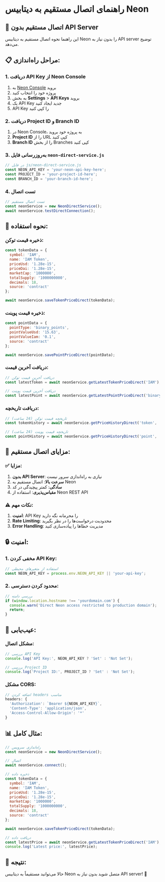 # راهنمای اتصال مستقیم به دیتابیس Neon

## 🚀 **اتصال مستقیم بدون API Server**

این راهنما نحوه اتصال مستقیم به دیتابیس Neon را بدون نیاز به API server توضیح می‌دهد.

## 📋 **مراحل راه‌اندازی:**

### **1. دریافت API Key از Neon Console**

1. به [Neon Console](https://console.neon.tech/) بروید
2. پروژه خود را انتخاب کنید
3. به بخش **Settings** > **API Keys** بروید
4. یک API Key جدید ایجاد کنید
5. API Key را کپی کنید

### **2. دریافت Project ID و Branch ID**

1. در Neon Console، به پروژه خود بروید
2. **Project ID** را از URL کپی کنید
3. **Branch ID** را از بخش Branches کپی کنید

### **3. به‌روزرسانی فایل `neon-direct-service.js`**

```javascript
// در فایل js/neon-direct-service.js
const NEON_API_KEY = 'your-neon-api-key-here';
const PROJECT_ID = 'your-project-id-here';
const BRANCH_ID = 'your-branch-id-here';
```

### **4. تست اتصال**

```javascript
// تست اتصال مستقیم
const neonService = new NeonDirectService();
await neonService.testDirectConnection();
```

## 🔧 **نحوه استفاده:**

### **ذخیره قیمت توکن:**
```javascript
const tokenData = {
  symbol: 'IAM',
  name: 'IAM Token',
  priceUsd: '1.28e-15',
  priceDai: '1.28e-15',
  marketCap: '1000000',
  totalSupply: '1000000000',
  decimals: 18,
  source: 'contract'
};

await neonService.saveTokenPriceDirect(tokenData);
```

### **ذخیره قیمت پوینت:**
```javascript
const pointData = {
  pointType: 'binary_points',
  pointValueUsd: '15.63',
  pointValueIam: '0.1',
  source: 'contract'
};

await neonService.savePointPriceDirect(pointData);
```

### **دریافت آخرین قیمت:**
```javascript
// دریافت آخرین قیمت توکن
const latestToken = await neonService.getLatestTokenPriceDirect('IAM');

// دریافت آخرین قیمت پوینت
const latestPoint = await neonService.getLatestPointPriceDirect('binary_points');
```

### **دریافت تاریخچه:**
```javascript
// تاریخچه قیمت توکن (24 ساعت)
const tokenHistory = await neonService.getPriceHistoryDirect('token', 'IAM', 24);

// تاریخچه قیمت پوینت (24 ساعت)
const pointHistory = await neonService.getPriceHistoryDirect('point', 'binary_points', 24);
```

## 🎯 **مزایای اتصال مستقیم:**

### **✅ مزایا:**
1. **بدون API Server**: نیازی به راه‌اندازی سرور نیست
2. **سرعت بالا**: اتصال مستقیم به Neon
3. **سادگی**: کمتر پیچیدگی در کد
4. **مقیاس‌پذیری**: استفاده از Neon REST API

### **⚠️ نکات مهم:**
1. **امنیت**: API Key را محرمانه نگه دارید
2. **Rate Limiting**: محدودیت درخواست‌ها را در نظر بگیرید
3. **Error Handling**: مدیریت خطاها را پیاده‌سازی کنید

## 🔒 **امنیت:**

### **1. مخفی کردن API Key:**
```javascript
// استفاده از متغیرهای محیطی
const NEON_API_KEY = process.env.NEON_API_KEY || 'your-api-key';
```

### **2. محدود کردن دسترسی:**
```javascript
// بررسی دامنه
if (window.location.hostname !== 'yourdomain.com') {
  console.warn('Direct Neon access restricted to production domain');
  return;
}
```

## 🚨 **عیب‌یابی:**

### **مشکل اتصال:**
```javascript
// بررسی API Key
console.log('API Key:', NEON_API_KEY ? 'Set' : 'Not Set');

// بررسی Project ID
console.log('Project ID:', PROJECT_ID ? 'Set' : 'Not Set');
```

### **مشکل CORS:**
```javascript
// اضافه کردن headers مناسب
headers: {
  'Authorization': `Bearer ${NEON_API_KEY}`,
  'Content-Type': 'application/json',
  'Access-Control-Allow-Origin': '*'
}
```

## 📊 **مثال کامل:**

```javascript
// راه‌اندازی سرویس
const neonService = new NeonDirectService();

// اتصال
await neonService.connect();

// ذخیره داده
const tokenData = {
  symbol: 'IAM',
  name: 'IAM Token',
  priceUsd: '1.28e-15',
  priceDai: '1.28e-15',
  marketCap: '1000000',
  totalSupply: '1000000000',
  decimals: 18,
  source: 'contract'
};

await neonService.saveTokenPriceDirect(tokenData);

// دریافت داده
const latestPrice = await neonService.getLatestTokenPriceDirect('IAM');
console.log('Latest price:', latestPrice);
```

## 🎉 **نتیجه:**

حالا می‌توانید مستقیماً به دیتابیس Neon متصل شوید بدون نیاز به API server! 🚀
